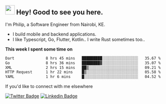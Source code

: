 <h2><img src="https://slackmojis.com/emojis/3643-cool-doge/download" width="30"/> Hey! Good to see you here.</h2>

<p>I'm Philip, a Software Engineer from Nairobi, KE. 

- I build mobile and backend applications.
- I like Typescript, Go, Flutter, Kotlin.. I write Rust sometimes too..</p>

**This week I spent some time on**
<!--START_SECTION:waka-->

```txt
Dart              8 hrs 45 mins   █████████░░░░░░░░░░░░░░░░   35.67 %
Go                8 hrs 36 mins   ████████▓░░░░░░░░░░░░░░░░   35.07 %
XML               2 hrs 15 mins   ██▒░░░░░░░░░░░░░░░░░░░░░░   09.21 %
HTTP Request      1 hr 22 mins    █▒░░░░░░░░░░░░░░░░░░░░░░░   05.58 %
YAML              1 hr 6 mins     █░░░░░░░░░░░░░░░░░░░░░░░░   04.52 %
```

<!--END_SECTION:waka-->

If you'd like to connect with me elsewhere

[![Twitter Badge](https://img.shields.io/badge/-Twitter-1ca0f1?style=flat-square&labelColor=1ca0f1&logo=twitter&logoColor=white&link=https://twitter.com/_diogorodrigues)](https://twitter.com/kimathiphil)  [![Linkedin Badge](https://img.shields.io/badge/-LinkedIn-blue?style=flat-square&logo=Linkedin&logoColor=white&link=https://www.linkedin.com/in/philip-kimathi-2604a9114/)](https://www.linkedin.com/in/philip-kimathi-2604a9114/)

